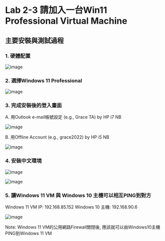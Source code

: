 # Lab 2-3 請加入一台Win11 Professional Virtual Machine

## 主要安裝與測試過程

### 1. 硬體配置

![image](https://user-images.githubusercontent.com/89304181/158962820-8c174ce9-27f2-43d4-adda-1dfcdc755b2c.png)


### 2. 選擇Windows 11 Professional 

![image](https://user-images.githubusercontent.com/89304181/158962985-9d9debcc-0927-496f-9686-d83b114fd32a.png)

### 3. 完成安裝後的登入畫面

A. 用Outlook e-mail帳號設定 (e.g., Grace TA) by HP i7 NB

![image](https://user-images.githubusercontent.com/89304181/158963063-c3961a76-690c-4ba5-97b0-fc4c1ab3aa95.png)

B. 用Offline Account (e.g., grace2022) by HP i5 NB

![image](https://user-images.githubusercontent.com/89304181/158963450-ab492eef-979d-4b5b-a2f7-af58a37be960.png)

### 4. 安裝中文環境

![image](https://user-images.githubusercontent.com/89304181/158963605-8632d889-69ae-4350-801b-9d0f1573fd77.png)

![image](https://user-images.githubusercontent.com/89304181/158963765-63c6c1eb-2bce-4ad7-ba53-c7e3bb3c309f.png)

### 5. 讓Windows 11 VM 與 Windows 10 主機可以相互PING到對方

Windows 11 VM IP: 192.168.85.152
Windows 10 主機: 192.168.90.6

![image](https://user-images.githubusercontent.com/89304181/158964137-ff27b56b-edd4-49f0-ae62-c9600c53c1aa.png)


Note: Windows 11 VM的公用網路Firewall關閉後, 應該就可以由Windows10主機PING到Windows 11 VM

